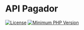 # API Pagador

[![License](https://img.shields.io/badge/license-GazinLab-red)]()
[![Minimum PHP Version](https://img.shields.io/badge/php-%5E7.3.6-blue)](https://php.net/)

